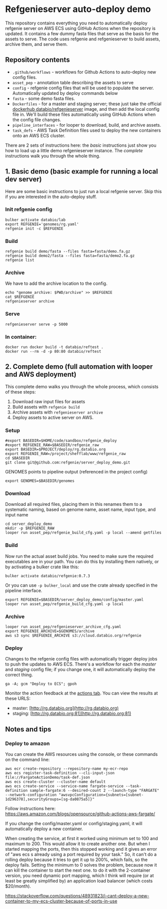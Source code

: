 # Refgenieserver auto-deploy demo

This repository contains everything you need to automatically deploy refgenie server on AWS ECS using GitHub Actions when the repository is updated. It contains a few dummy fasta files that serve as the basis for the assets to serve. The code uses refgenie and refgenieserver to build assets, archive them, and serve them.

## Repository contents

- `.github/workflows` - workflows for Github Actions to auto-deploy new config files.
- `asset_pep` - annotation table describing the assets to serve
- `config` - refgenie config files that will be used to populate the server. Automatically updated by deploy commands below
- `fasta` - some demo fasta files.
- `Dockerfiles` - for a master and staging server; these just take the official [dockerhub databio/refgenieserver](https://hub.docker.com/r/databio/refgenieserver) image, and then add the local config file in. We'll build these files automatically using GitHub Actions when the config file changes.
- `pipeline_interfaces` - for looper to download, build, and archive assets.
- `task_defs` - AWS Task Definition files used to deploy the new containers onto an AWS ECS cluster.


There are 2 sets of instructions here: the *basic* instructions just show you how to load up a little demo refgenieserver instance. The *complete* instructions walk you through the whole thing.

## 1. Basic demo (basic example for running a local dev server)

Here are some basic instructions to just run a local refgenie server. Skip this if you are interested in the auto-deploy stuff.

### Init refgenie config

```
bulker activate databio/lab
export REFGENIE='genomes/rg.yaml'
refgenie init -c $REFGENIE
```

### Build

```
refgenie build demo/fasta --files fasta=fasta/demo.fa.gz
refgenie build demo2/fasta --files fasta=fasta/demo2.fa.gz
refgenie list
```

### Archive

We have to add the archive location to the config.

```
echo "genome_archive: $PWD/archive" >> $REFGENIE
cat $REFGENIE
refgenieserver archive
```

### Serve

```
refgenieserver serve -p 5000
```

### In container:

```
docker run docker build -t databio/reftest .
docker run --rm -d -p 80:80 databio/reftest
```

## 2. Complete demo (full automation with looper and AWS deployment)

This complete demo walks you through the whole process, which consists of these steps:

1. Download raw input files for assets
2. Build assets with `refgenie build`
3. Archive assets with `refgenieserver archive`
4. Deploy assets to active server on AWS.

### Setup
```
#export BASEDIR=$HOME/code/sandbox/refgenie_deploy
#export REFGENIE_RAW=$BASEDIR/refgenie_raw
export BASEDIR=$PROJECT/deploy/rg.databio.org
export REFGENIE_RAW=/project/shefflab/www/refgenie_raw
cd $BASEDIR
git clone git@github.com:refgenie/server_deploy_demo.git
```

GENOMES points to pipeline output (referenced in the project config)

```
export GENOMES=$BASEDIR/genomes
```

### Download

Download all required files, placing them in 
this renames them to a systematic naming, based on genome name, 
asset name, input type, and input name

```
cd server_deploy_demo
mkdir -p $REFGENIE_RAW
looper run asset_pep/refgenie_build_cfg.yaml -p local --amend getfiles
```

### Build

Now run the actual asset build jobs. You need to make sure the required executables are in your path. You can do this by installing them natively, or by activating a bulker crate like this:

```
bulker activate databio/refgenie:0.7.3
```

Or you can use `-p bulker_local` and use the crate already specified in the pipeline interface.

```
export REFGENIE=$BASEDIR/server_deploy_demo/config/master.yaml
looper run asset_pep/refgenie_build_cfg.yaml -p local
```

### Archive

```
looper run asset_pep/refgenieserver_archive_cfg.yaml
export REFGENIE_ARCHIVE=$GENOMES/archive
aws s3 sync $REFGENIE_ARCHIVE s3://cloud.databio.org/refgenie
```

### Deploy

Changes to the refgenie config files with automatically trigger deploy jobs to push the updates to AWS ECS. There's a workflow for each the *master* and *staging* config file; if you change one, it will automatically deploy the correct thing.

```
ga -A; gcm "Deploy to ECS"; gpoh
```

Monitor the action feedback at the [actions tab](/actions). You can view the results at these URLS:

- master: [http://rg.databio.org](http://rg.databio.org)
- staging: [http://rg.databio.org:81](http://rg.databio.org:81)



## Notes and tips

### Deploy to amazon

You can create the AWS resources using the console, or these commands on the command line:

```
aws ecr create-repository --repository-name my-ecr-repo
aws ecs register-task-definition --cli-input-json file://FargateActionDemo/task-def.json
aws ecs create-cluster --cluster-name default
aws ecs create-service --service-name fargate-service --task-definition sample-fargate:6 --desired-count 2 --launch-type "FARGATE" --network-configuration "awsvpcConfiguration={subnets=[subnet-1d296378],securityGroups=[sg-da0875a5]}"
```
Follow instructions here: https://aws.amazon.com/blogs/opensource/github-actions-aws-fargate/

If you change the config/master.yaml or config/staging.yaml, it will automatically deploy a new container.


When creating the service, at first it worked using minimum set to 100 and maximum to 200. This would allow it to create another one.
But when I started mapping the ports, then this stopped working and it gives an error of "aws ecs s already using a port required by your task." So, it can't do a rolling deploy because it tries to get it up to 200%, which fails, so the deploy fails. Setting the minimum to 0 solves the problem, because now it can kill the container to start the next one. to do it with the 2-container version, you need dynamic port mapping, which I think will require (or at least be greatly simplified by) an application load balancer (which costs $20/month).

https://stackoverflow.com/questions/48931823/i-cant-deploy-a-new-container-to-my-ecs-cluster-because-of-ports-in-use


